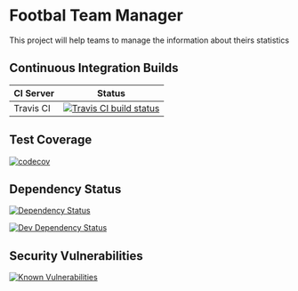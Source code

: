 # Footbal Team Manager

This project will help teams to manage the information about theirs statistics

## Continuous Integration Builds

| CI Server | Status | 
| --------- | ------ | 
| Travis CI | [![Travis CI build status](https://travis-ci.com/marcusvieira88/football-team-manager.svg?branch=master)](https://travis-ci.com/marcusvieira88/football-team-manager) |

## Test Coverage

[![codecov](https://codecov.io/gh/marcusvieira88/football-team-manager/branch/master/graph/badge.svg)](https://codecov.io/gh/marcusvieira88/football-team-manager)

## Dependency Status

[![Dependency Status](https://david-dm.org/marcusvieira88/football-team-manager/status.svg)](https://david-dm.org/marcusvieira88/football-team-manager)

[![Dev Dependency Status](https://david-dm.org/marcusvieira88/football-team-manager/dev-status.svg)](https://david-dm.org/marcusvieira88/football-team-manager?type=dev)

## Security Vulnerabilities

[![Known Vulnerabilities](https://snyk.io/test/github/marcusvieira88/football-team-manager/badge.svg)](https://snyk.io/test/github/marcusvieira88/football-team-manager) 

